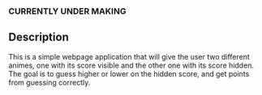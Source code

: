 ### CURRENTLY UNDER MAKING

## Description
This is a simple webpage application that will give the user two different animes, one with its score visible and the other one with its score hidden. The goal is to guess higher or lower on the hidden score, and get points from guessing correctly.